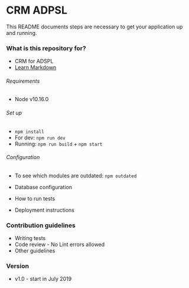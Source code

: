 # CRM ADPSL #

This README documents steps are necessary to get your application up and running.

### What is this repository for? ###

* CRM for ADSPL
* [Learn Markdown](https://bitbucket.org/tutorials/markdowndemo)

###### Requirements ######
* Node v10.16.0

###### Set up ######
* `npm install`
* For dev: `npm run dev`
* Running: `npm run build` + `npm start`

###### Configuration ######

* To see which modules are outdated: `npm outdated`

* Database configuration
* How to run tests
* Deployment instructions

### Contribution guidelines ###

* Writing tests
* Code review - No Lint errors allowed
* Other guidelines

### Version ###
* v1.0 - start in July 2019